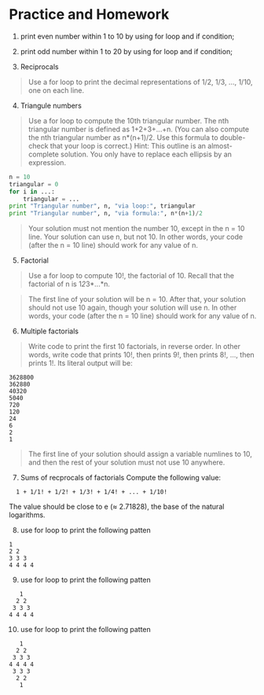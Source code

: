 # Practice and Homework

1. print even number within 1 to 10 by using for loop and if condition;
2. print odd number within 1 to 20 by using for loop and if condition;

3. Reciprocals 
>Use a for loop to print the decimal representations of 1/2, 1/3, ..., 1/10, one on each line.

4. Triangule numbers
>Use a for loop to compute the 10th triangular number. The nth triangular number is defined as 1+2+3+...+n. (You can also compute the nth triangular number as n*(n+1)/2. Use this formula to double-check that your loop is correct.)
Hint: This outline is an almost-complete solution. You only have to replace each ellipsis by an expression.
```py
n = 10
triangular = 0
for i in ...:
    triangular = ...
print "Triangular number", n, "via loop:", triangular
print "Triangular number", n, "via formula:", n*(n+1)/2
```
>Your solution must not mention the number 10, except in the n = 10 line. Your solution can use n, but not 10. In other words, your code (after the n = 10 line) should work for any value of n.

5. Factorial
>Use a for loop to compute 10!, the factorial of 10. Recall that the factorial of n is 1*2*3*...*n.

>The first line of your solution will be n = 10. After that, your solution should not use 10 again, though your solution will use n. In other words, your code (after the n = 10 line) should work for any value of n.

6. Multiple factorials
>Write code to print the first 10 factorials, in reverse order. In other words, write code that prints 10!, then prints 9!, then prints 8!, ..., then prints 1!. Its literal output will be:
```
3628800
362880
40320
5040
720
120
24
6
2
1
```
>The first line of your solution should assign a variable numlines to 10, and then the rest of your solution must not use 10 anywhere.

7. Sums of recprocals of factorials
Compute the following value:
```
  1 + 1/1! + 1/2! + 1/3! + 1/4! + ... + 1/10!
```
The value should be close to e (≈ 2.71828), the base of the natural logarithms.

8. use for loop to print the following patten
```
1
2 2
3 3 3
4 4 4 4
```

9. use for loop to print the following patten
```
   1
  2 2
 3 3 3
4 4 4 4
```
10. use for loop to print the following patten
```
   1
  2 2
 3 3 3
4 4 4 4
 3 3 3
  2 2
   1
```

